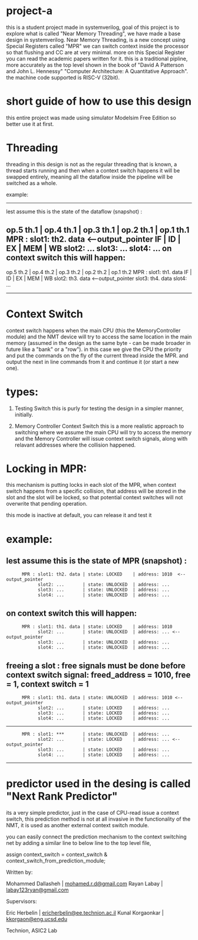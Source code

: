 # project-a

this is a student project made in systemverilog,
goal of this project is to explore what is called "Near Memory Threading", we have made a base design in systemverilog.
Near Memory Threading, is a new concept using Special Registers called "MPR" we can switch context inside the processor so that flushing and CC are at very minimal.
more on this Special Register you can read the academic papers written for it.
this is a traditional pipline, more accurately as the top level shown in the book of "David A Patterson and John L. Hennessy" "Computer Architecture: A Quantitative Approach".
the machine code supported is RISC-V (32bit).


# short guide of how to use this design

this entire project was made using simulator Modelsim Free Edition so better use it at first.


# Threading 
threading in this design is not as the regular threading that is known, a thread starts running and then when a context switch happens it will be swapped entirely, meaning 
all the dataflow inside the pipeline will be switched as a whole.

example:

---------------------------------------------------------------------------------------------------------------------
lest assume this is the state of the dataflow (snapshot) : 

op.5 th.1 | op.4 th.1 | op.3 th.1 | op.2 th.1 | op.1 th.1             MPR : slot1: th2. data <--output_pointer 
IF        |    ID     |     EX    |    MEM    |  WB                         slot2: ...
                                                                            slot3: ...
                                                                            slot4: ...
on context switch this will happen:  
---------------------------------------------------------------------------------------------------------------------
op.5 th.2 | op.4 th.2 | op.3 th.2 | op.2 th.2 | op.1 th.2             MPR : slot1: th1. data 
IF        |    ID     |     EX    |    MEM    |  WB                         slot2: th3. data <--output_pointer 
                                                                            slot3: th4. data
                                                                            slot4: ... 
                                                                            
---------------------------------------------------------------------------------------------------------------------

# Context Switch
context switch happens when the main CPU (this the MemoryController module) and the NMT device will try to access the same location in the main memory (assumed in the design as the same byte - can be made broader in future like a "bank" or a "row").
in this case we give the CPU the priority and put the commands on the fly of the current thread inside the MPR.
and output the next in line commands from it and continue it (or start a new one).

# types:

1. Testing Switch
   this is purly for testing the design in a simpler manner, initially.

2. Memory Controller Context Switch
   this is a more realistic approach to switching where we assume the main CPU will try to access the memory and the Memory Controller will issue context switch signals,
   along with relavant addresses where the collision happened.

# Locking in MPR:

this mechanism is putting locks in each slot of the MPR, when context switch happens from a specific collision, that address will be stored in the slot and the slot will be locked, so that potential context switches will not overwrite that pending operation.

this mode is inactive at default, you can release it and test it

# example:
lest assume this is the state of MPR (snapshot) : 
---------------------------------------------------------------------------------------------------------------------
          MPR : slot1: th2. data | state: LOCKED    | address: 1010  <--output_pointer
                slot2: ...       | state: UNLOCKED  | address: ...
                slot3: ...       | state: UNLOCKED  | address: ...
                slot4: ...       | state: UNLOCKED  | address: ...
on context switch this will happen:  
---------------------------------------------------------------------------------------------------------------------
          MPR : slot1: th1. data | state: LOCKED    | address: 1010
                slot2: ...       | state: UNLOCKED  | address: ... <--output_pointer
                slot3: ...       | state: UNLOCKED  | address: ... 
                slot4: ...       | state: UNLOCKED  | address: ...                                                 
freeing a slot : free signals must be done before context switch signal:
freed_address = 1010, free = 1, context switch = 1
---------------------------------------------------------------------------------------------------------------------
          MPR : slot1: th1. data | state: UNLOCKED  | address: 1010 <--output_pointer
                slot2: ...       | state: LOCKED    | address: ... 
                slot3: ...       | state: LOCKED    | address: ...
                slot4: ...       | state: LOCKED    | address: ...
---------------------------------------------------------------------------------------------------------------------
          MPR : slot1: ***       | state: UNLOCKED  | address: ... 
                slot2: ...       | state: LOCKED    | address: ... <--output_pointer
                slot3: ...       | state: LOCKED    | address: ...
                slot4: ...       | state: LOCKED    | address: ...
---------------------------------------------------------------------------------------------------------------------


# predictor used in the desing is called "Next Rank Predictor"

its a very simple predictor, just in the case of CPU-read issue a context switch, this prediction method is not at all invasive in the functionality of the NMT, it is used
as another external context switch module.

you can easily connect the prediction mechanism to the context switching net by adding a similar line to below line to the top level file,

assign context_switch = context_switch & context_switch_from_prediction_module;  

Written by:

   Mohammed Dallasheh      |   mohamed.r.d@gmail.com
   Rayan Labay             |   labay123ryan@gmail.com

Supervisors:
   
   Eric Herbelin           |   ericherbelin@ee.technion.ac.il
   Kunal Korgaonkar        |   kkorgaon@eng.ucsd.edu

Technion, ASIC2 Lab


